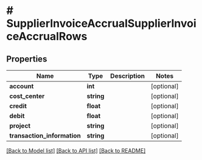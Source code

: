# # SupplierInvoiceAccrualSupplierInvoiceAccrualRows

## Properties

Name | Type | Description | Notes
------------ | ------------- | ------------- | -------------
**account** | **int** |  | [optional]
**cost_center** | **string** |  | [optional]
**credit** | **float** |  | [optional]
**debit** | **float** |  | [optional]
**project** | **string** |  | [optional]
**transaction_information** | **string** |  | [optional]

[[Back to Model list]](../../README.md#models) [[Back to API list]](../../README.md#endpoints) [[Back to README]](../../README.md)
